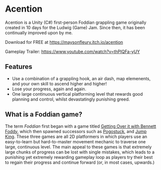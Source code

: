 # Acention
Acention is a Unity (C#) first-person Foddian grappling game originally created in 10 days for the Ludwig (Game) Jam. Since then, it has been continually improved upon by me.

Download for FREE at https://maysonfleury.itch.io/acention

Gameplay Trailer: https://www.youtube.com/watch?v=thPlQFa-yUY

## Features
- Use a combination of a grappling hook, an air dash, map elemenents, and your own skill to ascend higher and higher!
- Lose your progress, again and again.
- One large continuous vertical platforming level that rewards good planning and control, whilst devastatingly punishing greed.

## What is a Foddian game?
The term *Foddian* first began with a game titled [Getting Over it with Bennett Foddy](https://store.steampowered.com/app/240720/Getting_Over_It_with_Bennett_Foddy/), which then spawned successors such as [Pogostuck](https://store.steampowered.com/app/688130/Pogostuck_Rage_With_Your_Friends/), and [Jump King](https://store.steampowered.com/app/1061090/Jump_King/). These three games are all 2D platformers in which players use an easy-to-learn but hard-to-master movement mechanic to traverse one large, continuous level. The main appeal to these games is that extremely large chunks of progress can be lost with single mistakes, which leads to a punishing yet extremely rewarding gameplay loop as players try their best to regain their progress and continue forward (or, in most cases, upwards.)

